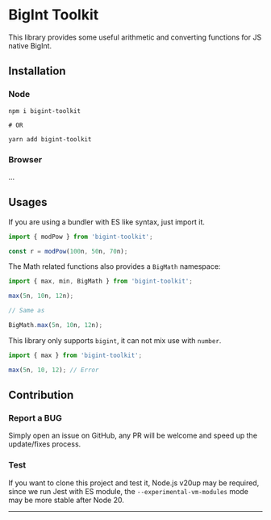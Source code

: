# BigInt Toolkit

This library provides some useful arithmetic and converting functions for JS native BigInt.

## Installation

### Node

```shell
npm i bigint-toolkit

# OR

yarn add bigint-toolkit
```

### Browser

...

## Usages

If you are using a bundler with ES like syntax, just import it.

```ts
import { modPow } from 'bigint-toolkit';

const r = modPow(100n, 50n, 70n);
```

The Math related functions also provides a `BigMath` namespace:

```ts
import { max, min, BigMath } from 'bigint-toolkit';

max(5n, 10n, 12n);

// Same as

BigMath.max(5n, 10n, 12n);
```

This library only supports `bigint`, it can not mix use with `number`.

```ts
import { max } from 'bigint-toolkit';

max(5n, 10, 12); // Error
```

## Contribution

### Report a BUG

Simply open an issue on GitHub, any PR will be welcome and speed up the update/fixes process.

### Test

If you want to clone this project and test it, Node.js v20up may be required, since we run Jest
with ES module, the `--experimental-vm-modules` mode may be more stable after Node 20.

-----


<!-- Functions -->
